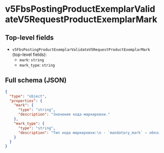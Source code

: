 # v5FbsPostingProductExemplarValidateV5RequestProductExemplarMark

## Top-level fields
- `v5FbsPostingProductExemplarValidateV5RequestProductExemplarMark` (top-level fields):
  - `mark`: `string`
  - `mark_type`: `string`

## Full schema (JSON)
```json
{
  "type": "object",
  "properties": {
    "mark": {
      "type": "string",
      "description": "Значение кода маркировки."
    },
    "mark_type": {
      "type": "string",
      "description": "Тип кода маркировки:\n - `mandatory_mark` — обязательная маркировка «Честный ЗНАК»;\n - `jw_uin` — уникальный идентификационный номер (УИН) ювелирного изделия.\n"
    }
  }
}
```
